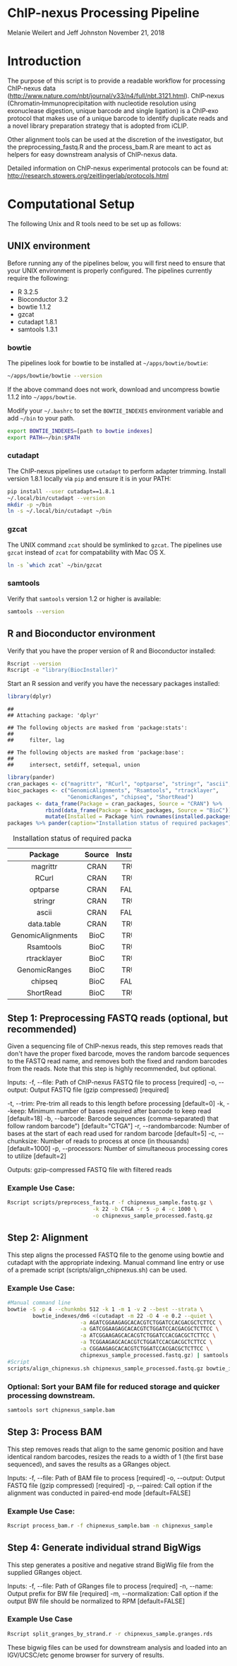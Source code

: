 ChIP-nexus Processing Pipeline
================
Melanie Weilert and Jeff Johnston
November 21, 2018













Introduction
============

The purpose of this script is to provide a readable workflow for processing ChIP-nexus data (<http://www.nature.com/nbt/journal/v33/n4/full/nbt.3121.html>). ChIP‐nexus (Chromatin‐Immunoprecipitation with nucleotide resolution using exonuclease digestion, unique barcode and single ligation) is a ChIP‐exo protocol that makes use of a unique barcode to identify duplicate reads and a novel library preparation strategy that is adopted from iCLIP.

Other alignment tools can be used at the discretion of the investigator, but the preprocessing\_fastq.R and the process\_bam.R are meant to act as helpers for easy downstream analysis of ChIP-nexus data.

Detailed information on ChIP-nexus experimental protocols can be found at: <http://research.stowers.org/zeitlingerlab/protocols.html>

Computational Setup
===================

The following Unix and R tools need to be set up as follows:

UNIX environment
----------------

Before running any of the pipelines below, you will first need to ensure that your UNIX environment is properly configured. The pipelines currently require the following:

-   R 3.2.5
-   Bioconductor 3.2
-   bowtie 1.1.2
-   gzcat
-   cutadapt 1.8.1
-   samtools 1.3.1

### bowtie

The pipelines look for bowtie to be installed at `~/apps/bowtie/bowtie`:

``` bash
~/apps/bowtie/bowtie --version
```

If the above command does not work, download and uncompress bowtie 1.1.2 into `~/apps/bowtie`.

Modify your `~/.bashrc` to set the `BOWTIE_INDEXES` environment variable and add `~/bin` to your path.

``` bash
export BOWTIE_INDEXES=[path to bowtie indexes]
export PATH=~/bin:$PATH
```

### cutadapt

The ChIP-nexus pipelines use `cutadapt` to perform adapter trimming. Install version 1.8.1 locally via `pip` and ensure it is in your PATH:

``` bash
pip install --user cutadapt==1.8.1 
~/.local/bin/cutadapt --version
mkdir -p ~/bin
ln -s ~/.local/bin/cutadapt ~/bin
```

### gzcat

The UNIX command `zcat` should be symlinked to `gzcat`. The pipelines use `gzcat` instead of `zcat` for compatability with Mac OS X.

``` bash
ln -s `which zcat` ~/bin/gzcat
```

### samtools

Verify that `samtools` version 1.2 or higher is available:

``` bash
samtools --version
```

R and Bioconductor environment
------------------------------

Verify that you have the proper version of R and Bioconductor installed:

``` bash
Rscript --version
Rscript -e "library(BiocInstaller)"
```

Start an R session and verify you have the necessary packages installed:

``` r
library(dplyr)
```

    ## 
    ## Attaching package: 'dplyr'

    ## The following objects are masked from 'package:stats':
    ## 
    ##     filter, lag

    ## The following objects are masked from 'package:base':
    ## 
    ##     intersect, setdiff, setequal, union

``` r
library(pander)
cran_packages <- c("magrittr", "RCurl", "optparse", "stringr", "ascii", "data.table")
bioc_packages <- c("GenomicAlignments", "Rsamtools", "rtracklayer",
                   "GenomicRanges", "chipseq", "ShortRead")
packages <- data_frame(Package = cran_packages, Source = "CRAN") %>%
            rbind(data_frame(Package = bioc_packages, Source = "BioC")) %>%
            mutate(Installed = Package %in% rownames(installed.packages()))
packages %>% pander(caption="Installation status of required packages")
```

<table style="width:56%;">
<caption>Installation status of required packages</caption>
<colgroup>
<col width="27%" />
<col width="12%" />
<col width="15%" />
</colgroup>
<thead>
<tr class="header">
<th align="center">Package</th>
<th align="center">Source</th>
<th align="center">Installed</th>
</tr>
</thead>
<tbody>
<tr class="odd">
<td align="center">magrittr</td>
<td align="center">CRAN</td>
<td align="center">TRUE</td>
</tr>
<tr class="even">
<td align="center">RCurl</td>
<td align="center">CRAN</td>
<td align="center">TRUE</td>
</tr>
<tr class="odd">
<td align="center">optparse</td>
<td align="center">CRAN</td>
<td align="center">FALSE</td>
</tr>
<tr class="even">
<td align="center">stringr</td>
<td align="center">CRAN</td>
<td align="center">TRUE</td>
</tr>
<tr class="odd">
<td align="center">ascii</td>
<td align="center">CRAN</td>
<td align="center">FALSE</td>
</tr>
<tr class="even">
<td align="center">data.table</td>
<td align="center">CRAN</td>
<td align="center">TRUE</td>
</tr>
<tr class="odd">
<td align="center">GenomicAlignments</td>
<td align="center">BioC</td>
<td align="center">TRUE</td>
</tr>
<tr class="even">
<td align="center">Rsamtools</td>
<td align="center">BioC</td>
<td align="center">TRUE</td>
</tr>
<tr class="odd">
<td align="center">rtracklayer</td>
<td align="center">BioC</td>
<td align="center">TRUE</td>
</tr>
<tr class="even">
<td align="center">GenomicRanges</td>
<td align="center">BioC</td>
<td align="center">TRUE</td>
</tr>
<tr class="odd">
<td align="center">chipseq</td>
<td align="center">BioC</td>
<td align="center">FALSE</td>
</tr>
<tr class="even">
<td align="center">ShortRead</td>
<td align="center">BioC</td>
<td align="center">TRUE</td>
</tr>
</tbody>
</table>

Step 1: Preprocessing FASTQ reads (optional, but recommended)
-------------------------------------------------------------

Given a sequencing file of ChIP-nexus reads, this step removes reads that don't have the proper fixed barcode, moves the random barcode sequences to the FASTQ read name, and removes both the fixed and random barcodes from the reads. Note that this step is highly recommended, but optional.

Inputs: -f, --file: Path of ChIP-nexus FASTQ file to process \[required\]
-o, --output: Output FASTQ file (gzip compressed) \[required\]

-t, --trim: Pre-trim all reads to this length before processing \[default=0\]
-k, --keep: Minimum number of bases required after barcode to keep read \[default=18\]
-b, --barcode: Barcode sequences (comma-separated) that follow random barcode") \[default="CTGA"\]
-r, --randombarcode: Number of bases at the start of each read used for random barcode \[default=5\]
-c, --chunksize: Number of reads to process at once (in thousands) \[default=1000\]
-p, --processors: Number of simultaneous processing cores to utilize \[default=2\]

Outputs: gzip-compressed FASTQ file with filtered reads

### Example Use Case:

``` bash
Rscript scripts/preprocess_fastq.r -f chipnexus_sample.fastq.gz \
                           -k 22 -b CTGA -r 5 -p 4 -c 1000 \
                           -o chipnexus_sample_processed.fastq.gz
```

Step 2: Alignment
-----------------

This step aligns the processed FASTQ file to the genome using bowtie and cutadapt with the appropriate indexing. Manual command line entry or use of a premade script (scripts/align\_chipnexus.sh) can be used.

### Example Use Case:

``` bash
#Manual command line
bowtie -S -p 4 --chunkmbs 512 -k 1 -m 1 -v 2 --best --strata \
        bowtie_indexes/dm6 <(cutadapt -m 22 -O 4 -e 0.2 --quiet \
                       -a AGATCGGAAGAGCACACGTCTGGATCCACGACGCTCTTCC \
                       -a GATCGGAAGAGCACACGTCTGGATCCACGACGCTCTTCC \
                       -a ATCGGAAGAGCACACGTCTGGATCCACGACGCTCTTCC \
                       -a TCGGAAGAGCACACGTCTGGATCCACGACGCTCTTCC \
                       -a CGGAAGAGCACACGTCTGGATCCACGACGCTCTTCC \
                       chipnexus_sample_processed.fastq.gz) | samtools view -F 4 -Sbo chipnexus_sample.bam -
#Script
scripts/align_chipnexus.sh chipnexus_sample_processed.fastq.gz bowtie_indexes/dm6
```

### Optional: Sort your BAM file for reduced storage and quicker processing downstream.

``` bash
samtools sort chipnexus_sample.bam
```

Step 3: Process BAM
-------------------

This step removes reads that align to the same genomic position and have identical random barcodes, resizes the reads to a width of 1 (the first base sequenced), and saves the results as a GRanges object.

Inputs: -f, --file: Path of BAM file to process \[required\] -o, --output: Output FASTQ file (gzip compressed) \[required\] -p, --paired: Call option if the alignment was conducted in paired-end mode \[default=FALSE\]

### Example Use Case:

``` bash
Rscript process_bam.r -f chipnexus_sample.bam -n chipnexus_sample
```

Step 4: Generate individual strand BigWigs
------------------------------------------

This step generates a positive and negative strand BigWig file from the supplied GRanges object.

Inputs: -f, --file: Path of GRanges file to process \[required\] -n, --name: Output prefix for BW file \[required\] -m, --normalization: Call option if the output BW file should be normalized to RPM \[default=FALSE\]

### Example Use Case

``` bash
Rscript split_granges_by_strand.r -r chipnexus_sample.granges.rds
```

These bigwig files can be used for downstream analysis and loaded into an IGV/UCSC/etc genome browser for survery of results.
